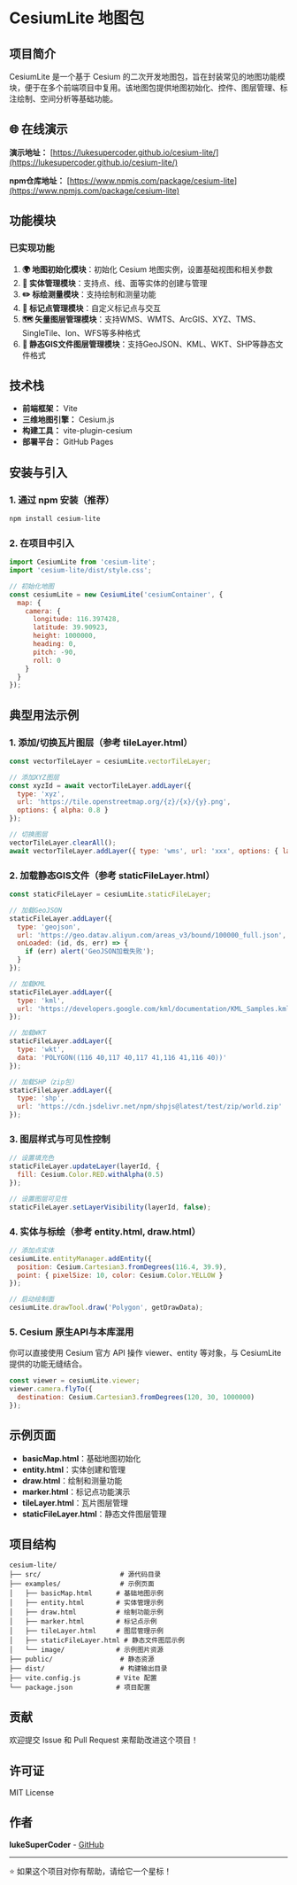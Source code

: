 # CesiumLite 地图包

## 项目简介

CesiumLite 是一个基于 Cesium 的二次开发地图包，旨在封装常见的地图功能模块，便于在多个前端项目中复用。该地图包提供地图初始化、控件、图层管理、标注绘制、空间分析等基础功能。

## 🌐 在线演示

**演示地址：** [https://lukesupercoder.github.io/cesium-lite/](https://lukesupercoder.github.io/cesium-lite/)

**npm仓库地址：** [https://www.npmjs.com/package/cesium-lite](https://www.npmjs.com/package/cesium-lite)

## 功能模块

### 已实现功能

1. **🌍 地图初始化模块**：初始化 Cesium 地图实例，设置基础视图和相关参数
2. **📍 实体管理模块**：支持点、线、面等实体的创建与管理
3. **✏️ 标绘测量模块**：支持绘制和测量功能
4. **🎯 标记点管理模块**：自定义标记点与交互
5. **🗺️ 矢量图层管理模块**：支持WMS、WMTS、ArcGIS、XYZ、TMS、SingleTile、Ion、WFS等多种格式
6. **📂 静态GIS文件图层管理模块**：支持GeoJSON、KML、WKT、SHP等静态文件格式

## 技术栈

- **前端框架：** Vite
- **三维地图引擎：** Cesium.js
- **构建工具：** vite-plugin-cesium
- **部署平台：** GitHub Pages

## 安装与引入

### 1. 通过 npm 安装（推荐）

```bash
npm install cesium-lite
```

### 2. 在项目中引入

```js
import CesiumLite from 'cesium-lite';
import 'cesium-lite/dist/style.css';

// 初始化地图
const cesiumLite = new CesiumLite('cesiumContainer', {
  map: {
    camera: {
      longitude: 116.397428,
      latitude: 39.90923,
      height: 1000000,
      heading: 0,
      pitch: -90,
      roll: 0
    }
  }
});
```

## 典型用法示例

### 1. 添加/切换瓦片图层（参考 tileLayer.html）

```js
const vectorTileLayer = cesiumLite.vectorTileLayer;

// 添加XYZ图层
const xyzId = await vectorTileLayer.addLayer({
  type: 'xyz',
  url: 'https://tile.openstreetmap.org/{z}/{x}/{y}.png',
  options: { alpha: 0.8 }
});

// 切换图层
vectorTileLayer.clearAll();
await vectorTileLayer.addLayer({ type: 'wms', url: 'xxx', options: { layers: 'xxx' } });
```

### 2. 加载静态GIS文件（参考 staticFileLayer.html）

```js
const staticFileLayer = cesiumLite.staticFileLayer;

// 加载GeoJSON
staticFileLayer.addLayer({
  type: 'geojson',
  url: 'https://geo.datav.aliyun.com/areas_v3/bound/100000_full.json',
  onLoaded: (id, ds, err) => {
    if (err) alert('GeoJSON加载失败');
  }
});

// 加载KML
staticFileLayer.addLayer({
  type: 'kml',
  url: 'https://developers.google.com/kml/documentation/KML_Samples.kml'
});

// 加载WKT
staticFileLayer.addLayer({
  type: 'wkt',
  data: 'POLYGON((116 40,117 40,117 41,116 41,116 40))'
});

// 加载SHP（zip包）
staticFileLayer.addLayer({
  type: 'shp',
  url: 'https://cdn.jsdelivr.net/npm/shpjs@latest/test/zip/world.zip'
});
```

### 3. 图层样式与可见性控制

```js
// 设置填充色
staticFileLayer.updateLayer(layerId, {
  fill: Cesium.Color.RED.withAlpha(0.5)
});

// 设置图层可见性
staticFileLayer.setLayerVisibility(layerId, false);
```

### 4. 实体与标绘（参考 entity.html, draw.html）

```js
// 添加点实体
cesiumLite.entityManager.addEntity({
  position: Cesium.Cartesian3.fromDegrees(116.4, 39.9),
  point: { pixelSize: 10, color: Cesium.Color.YELLOW }
});

// 启动绘制面
cesiumLite.drawTool.draw('Polygon', getDrawData);
```

### 5. Cesium 原生API与本库混用

你可以直接使用 Cesium 官方 API 操作 viewer、entity 等对象，与 CesiumLite 提供的功能无缝结合。

```js
const viewer = cesiumLite.viewer;
viewer.camera.flyTo({
  destination: Cesium.Cartesian3.fromDegrees(120, 30, 1000000)
});
```

## 示例页面

- **basicMap.html**：基础地图初始化
- **entity.html**：实体创建和管理
- **draw.html**：绘制和测量功能
- **marker.html**：标记点功能演示
- **tileLayer.html**：瓦片图层管理
- **staticFileLayer.html**：静态文件图层管理

## 项目结构

```
cesium-lite/
├── src/                    # 源代码目录
├── examples/               # 示例页面
│   ├── basicMap.html      # 基础地图示例
│   ├── entity.html        # 实体管理示例
│   ├── draw.html          # 绘制功能示例
│   ├── marker.html        # 标记点示例
│   ├── tileLayer.html     # 图层管理示例
│   ├── staticFileLayer.html # 静态文件图层示例
│   └── image/             # 示例图片资源
├── public/                 # 静态资源
├── dist/                   # 构建输出目录
├── vite.config.js         # Vite 配置
└── package.json           # 项目配置
```

## 贡献

欢迎提交 Issue 和 Pull Request 来帮助改进这个项目！

## 许可证

MIT License

## 作者

**lukeSuperCoder** - [GitHub](https://github.com/lukeSuperCoder)

---

⭐ 如果这个项目对你有帮助，请给它一个星标！
